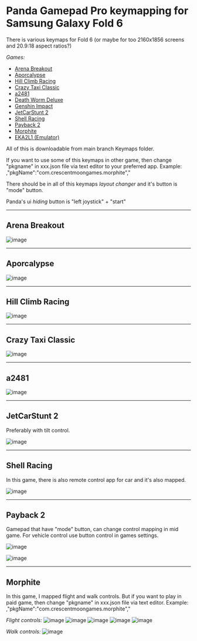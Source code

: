 # Panda Gamepad Pro keymapping for Samsung Galaxy Fold 6
There is various keymaps for Fold 6 (or maybe for too 2160x1856 screens and 20.9:18 aspect ratios?)

_Games:_

- [Arena Breakout](#arena-breakout)
- [Aporcalypse](#aporcalypse)
- [Hill Climb Racing](#hill-climb-racing)
- [Crazy Taxi Classic](#crazy-taxi-classic)
- [a2481](#a2481)
- [Death Worm Deluxe](#death-worm-deluxe)
- [Genshin Impact](#genshin-impact)
- [JetCarStunt 2](#jetcarstunt-2)
- [Shell Racing](#shell-racing)
- [Payback 2](#payback-2)
- [Morphite](#morphite)
- [EKA2L1 (Emulator)](#eka2l1)

All of this is downloadable from main branch Keymaps folder.

If you want to use some of this keymaps in other game, then change "pkgname" in xxx.json file via text editor to your preferred app.
Example: ,"pkgName":"com.crescentmoongames.morphite","

There should be in all of this keymaps _layout changer_ and it's button is "mode" button.

Panda's ui _hiding_ button is "left joystick" + "start"




--------------------------

## Arena Breakout

![image](https://github.com/user-attachments/assets/d973e0b4-8284-4049-9ee7-04ffe4772788)


--------------------------

## Aporcalypse

![image](https://github.com/user-attachments/assets/40993c83-939e-42d1-9a52-c49e859302d6)


--------------------------

## Hill Climb Racing

![image](https://github.com/user-attachments/assets/aa8727a9-263e-4d16-9d3b-1659bf9694b9)


--------------------------

## Crazy Taxi Classic

![image](https://github.com/user-attachments/assets/d24ba3b6-906b-4bbd-a97e-48de4248b3ce)


--------------------------

## a2481

![image](https://github.com/user-attachments/assets/7331504d-eaeb-4042-b670-a1b5e6fa83d7)


--------------------------

## JetCarStunt 2

Preferably with tilt control.

![image](https://github.com/user-attachments/assets/f33f4f73-13fe-4009-b368-0c3abb59ba8c)


--------------------------

## Shell Racing

In this game, there is also remote control app for car and it's also mapped.

![image](https://github.com/user-attachments/assets/f7aeac89-10e9-4401-a825-e6e4322f8b98)


--------------------------

## Payback 2

Gamepad that have "mode" button, can change control mapping in mid game.
For vehicle control use button control in games settings.

![image](https://github.com/user-attachments/assets/263925bd-938c-4699-9f32-e0bba485414b)

![image](https://github.com/user-attachments/assets/e3310b83-67d3-497e-9a20-73429dd450d4)


--------------------------

## Morphite

In this game, I mapped flight and walk controls.
But if you want to play in paid game, then change "pkgname" in xxx.json file via text editor.
Example: ,"pkgName":"com.crescentmoongames.morphite","

_Flight controls:_
![image](https://github.com/user-attachments/assets/b7e355e5-c9a1-4368-8314-02425c2e8238)
![image](https://github.com/user-attachments/assets/b1a14e7b-482e-4c7c-b6f2-f21effd87c5e)
![image](https://github.com/user-attachments/assets/ac29ef47-6304-4497-a735-9bcb7d9f75df)
![image](https://github.com/user-attachments/assets/7d013455-9bcc-42f8-947f-db9ed4fa78a4)
![image](https://github.com/user-attachments/assets/5c80e094-e1e3-4721-af78-3e40a965fa2e)


_Walk controls:_
![image](https://github.com/user-attachments/assets/a692f698-70a1-4287-8679-9fcf5f7758ed)























